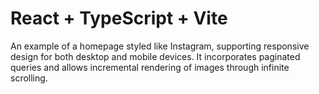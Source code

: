 # React + TypeScript + Vite

An example of a homepage styled like Instagram, supporting responsive design for both desktop and mobile devices. It incorporates paginated queries and allows incremental rendering of images through infinite scrolling.

